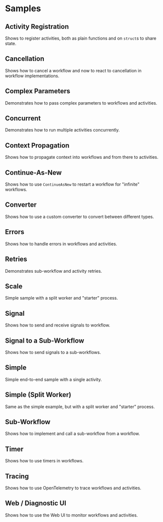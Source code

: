 # Samples

## Activity Registration

Shows to register activities, both as plain functions and on `struct`s to share state.

## Cancellation

Shows how to cancel a workflow and now to react to cancellation in workflow implementations.

## Complex Parameters

Demonstrates how to pass complex parameters to workflows and activities.

## Concurrent

Demonstrates how to run multiple activities concurrently.

## Context Propagation

Shows how to propagate context into workflows and from there to activities.

## Continue-As-New

Shows how to use `ContinueAsNew` to restart a workflow for "infinite" workflows.

## Converter

Shows how to use a custom converter to convert between different types.

## Errors

Shows how to handle errors in workflows and activities.

## Retries

Demonstrates sub-workflow and activity retries.

## Scale

Simple sample with a split worker and "starter" process.

## Signal

Shows how to send and receive signals to workflow.

## Signal to a Sub-Workflow

Shows how to send signals to a sub-workflows.

## Simple

Simple end-to-end sample with a single activity.

## Simple (Split Worker)

Same as the simple example, but with a split worker and "starter" process.

## Sub-Workflow

Shows how to implement and call a sub-workflow from a workflow.

## Timer

Shows how to use timers in workflows.

## Tracing

Shows how to use OpenTelemetry to trace workflows and activities.

## Web / Diagnostic UI

Shows how to use the Web UI to monitor workflows and activities.